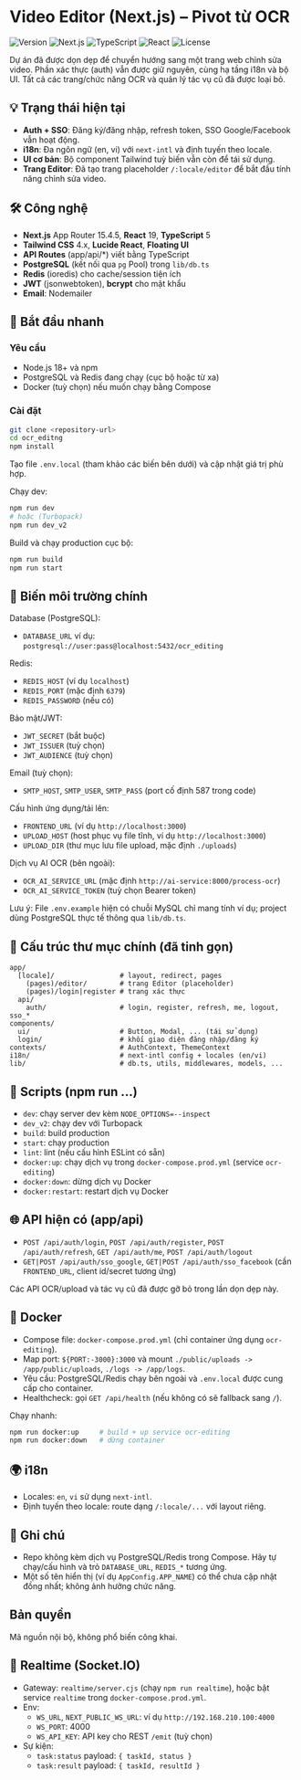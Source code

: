 # Video Editor (Next.js) – Pivot từ OCR

![Version](https://img.shields.io/badge/version-0.1.0-blue.svg)
![Next.js](https://img.shields.io/badge/Next.js-15.4.5-black.svg)
![TypeScript](https://img.shields.io/badge/TypeScript-5-blue.svg)
![React](https://img.shields.io/badge/React-19.0.0-blue.svg)
![License](https://img.shields.io/badge/license-Private-red.svg)

Dự án đã được dọn dẹp để chuyển hướng sang một trang web chỉnh sửa video. Phần xác thực (auth) vẫn được giữ nguyên, cùng hạ tầng i18n và bộ UI. Tất cả các trang/chức năng OCR và quản lý tác vụ cũ đã được loại bỏ.

## 💡 Trạng thái hiện tại

- **Auth + SSO**: Đăng ký/đăng nhập, refresh token, SSO Google/Facebook vẫn hoạt động.
- **i18n**: Đa ngôn ngữ (en, vi) với `next-intl` và định tuyến theo locale.
- **UI cơ bản**: Bộ component Tailwind tuỳ biến vẫn còn để tái sử dụng.
- **Trang Editor**: Đã tạo trang placeholder `/:locale/editor` để bắt đầu tính năng chỉnh sửa video.

## 🛠 Công nghệ

- **Next.js** App Router 15.4.5, **React** 19, **TypeScript** 5
- **Tailwind CSS** 4.x, **Lucide React**, **Floating UI**
- **API Routes** (app/api/*) viết bằng TypeScript
- **PostgreSQL** (kết nối qua `pg` Pool) trong `lib/db.ts`
- **Redis** (ioredis) cho cache/session tiện ích
- **JWT** (jsonwebtoken), **bcrypt** cho mật khẩu
- **Email**: Nodemailer

## 🚀 Bắt đầu nhanh

### Yêu cầu
- Node.js 18+ và npm
- PostgreSQL và Redis đang chạy (cục bộ hoặc từ xa)
- Docker (tuỳ chọn) nếu muốn chạy bằng Compose

### Cài đặt
```bash
git clone <repository-url>
cd ocr_editng
npm install
```

Tạo file `.env.local` (tham khảo các biến bên dưới) và cập nhật giá trị phù hợp.

Chạy dev:
```bash
npm run dev
# hoặc (Turbopack)
npm run dev_v2
```

Build và chạy production cục bộ:
```bash
npm run build
npm run start
```

## 🔑 Biến môi trường chính

Database (PostgreSQL):
- `DATABASE_URL` ví dụ: `postgresql://user:pass@localhost:5432/ocr_editing`

Redis:
- `REDIS_HOST` (ví dụ `localhost`)
- `REDIS_PORT` (mặc định `6379`)
- `REDIS_PASSWORD` (nếu có)

Bảo mật/JWT:
- `JWT_SECRET` (bắt buộc)
- `JWT_ISSUER` (tuỳ chọn)
- `JWT_AUDIENCE` (tuỳ chọn)

Email (tuỳ chọn):
- `SMTP_HOST`, `SMTP_USER`, `SMTP_PASS` (port cố định 587 trong code)

Cấu hình ứng dụng/tải lên:
- `FRONTEND_URL` (ví dụ `http://localhost:3000`)
- `UPLOAD_HOST` (host phục vụ file tĩnh, ví dụ `http://localhost:3000`)
- `UPLOAD_DIR` (thư mục lưu file upload, mặc định `./uploads`)

Dịch vụ AI OCR (bên ngoài):
- `OCR_AI_SERVICE_URL` (mặc định `http://ai-service:8000/process-ocr`)
- `OCR_AI_SERVICE_TOKEN` (tuỳ chọn Bearer token)

Lưu ý: File `.env.example` hiện có chuỗi MySQL chỉ mang tính ví dụ; project dùng PostgreSQL thực tế thông qua `lib/db.ts`.

## 📂 Cấu trúc thư mục chính (đã tinh gọn)

```
app/
  [locale]/                # layout, redirect, pages
    (pages)/editor/        # trang Editor (placeholder)
    (pages)/login|register # trang xác thực
  api/
    auth/                  # login, register, refresh, me, logout, sso_*
components/
  ui/                      # Button, Modal, ... (tái sử dụng)
  login/                   # khối giao diện đăng nhập/đăng ký
contexts/                  # AuthContext, ThemeContext
i18n/                      # next-intl config + locales (en/vi)
lib/                       # db.ts, utils, middlewares, models, ...
```

## 🔧 Scripts (npm run ...)

- `dev`: chạy server dev kèm `NODE_OPTIONS=--inspect`
- `dev_v2`: chạy dev với Turbopack
- `build`: build production
- `start`: chạy production
- `lint`: lint (nếu cấu hình ESLint có sẵn)
- `docker:up`: chạy dịch vụ trong `docker-compose.prod.yml` (service `ocr-editing`)
- `docker:down`: dừng dịch vụ Docker
- `docker:restart`: restart dịch vụ Docker

## 🌐 API hiện có (app/api)

- `POST /api/auth/login`, `POST /api/auth/register`, `POST /api/auth/refresh`, `GET /api/auth/me`, `POST /api/auth/logout`
- `GET|POST /api/auth/sso_google`, `GET|POST /api/auth/sso_facebook` (cần `FRONTEND_URL`, client id/secret tương ứng)

Các API OCR/upload và tác vụ cũ đã được gỡ bỏ trong lần dọn dẹp này.

## 🐳 Docker

- Compose file: `docker-compose.prod.yml` (chỉ container ứng dụng `ocr-editing`).
- Map port: `${PORT:-3000}:3000` và mount `./public/uploads -> /app/public/uploads`, `./logs -> /app/logs`.
- Yêu cầu: PostgreSQL/Redis chạy bên ngoài và `.env.local` được cung cấp cho container.
- Healthcheck: gọi `GET /api/health` (nếu không có sẽ fallback sang `/`).

Chạy nhanh:
```bash
npm run docker:up     # build + up service ocr-editing
npm run docker:down   # dừng container
```

## 🌍 i18n

- Locales: `en`, `vi` sử dụng `next-intl`.
- Định tuyến theo locale: route dạng `/:locale/...` với layout riêng.

## 📝 Ghi chú

- Repo không kèm dịch vụ PostgreSQL/Redis trong Compose. Hãy tự chạy/cấu hình và trỏ `DATABASE_URL`, `REDIS_*` tương ứng.
- Một số tên hiển thị (ví dụ `AppConfig.APP_NAME`) có thể chưa cập nhật đồng nhất; không ảnh hưởng chức năng.

## Bản quyền

Mã nguồn nội bộ, không phổ biến công khai.

## 🔴 Realtime (Socket.IO)

- Gateway: `realtime/server.cjs` (chạy `npm run realtime`), hoặc bật service `realtime` trong `docker-compose.prod.yml`.
- Env:
  - `WS_URL`, `NEXT_PUBLIC_WS_URL`: ví dụ `http://192.168.210.100:4000`
  - `WS_PORT`: 4000
  - `WS_API_KEY`: API key cho REST `/emit` (tuỳ chọn)
- Sự kiện:
  - `task:status` payload: `{ taskId, status }`
  - `task:result` payload: `{ taskId, resultId }`
